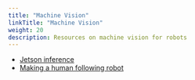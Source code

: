 ```yaml
---
title: "Machine Vision"
linkTitle: "Machine Vision"
weight: 20
description: Resources on machine vision for robots
---
```


* [Jetson inference](https://github.com/dusty-nv/jetson-inference)
* [Making a human following robot](https://www.youtube.com/watch?v=LCDS8LHg4m8)
